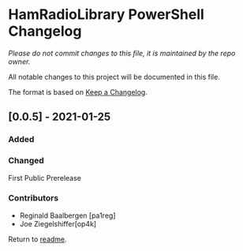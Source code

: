 # HamRadioLibrary PowerShell Changelog
*Please do not commit changes to this file, it is maintained by the repo owner.*

All notable changes to this project will be documented in this file.

The format is based on [Keep a Changelog](http://keepachangelog.com/en/1.0.0/).

## [0.0.5] - 2021-01-25

### Added

### Changed
First Public Prerelease

### Contributors
- Reginald Baalbergen [pa1reg]
- Joe Ziegelshiffer[op4k]


Return to [readme](./README.md).
